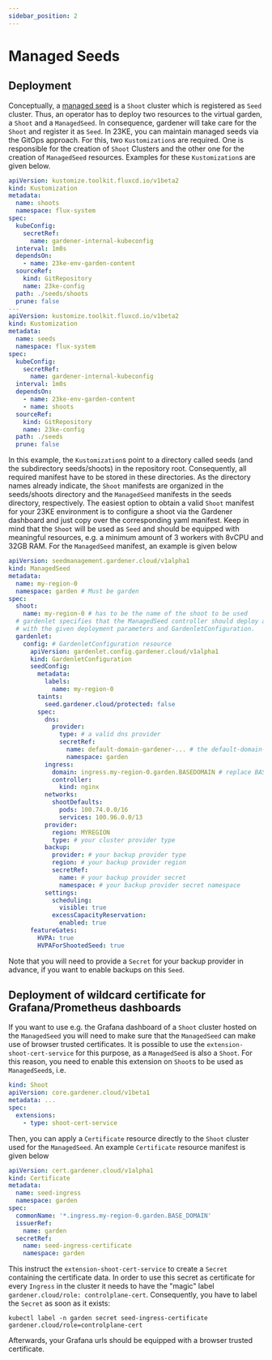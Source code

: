 ```yaml
---
sidebar_position: 2
---
```


# Managed Seeds

## Deployment

Conceptually, a [managed seed](https://gardener.cloud/docs/gardener/usage/managed_seed/) is a `Shoot` cluster which is registered as `Seed` cluster. Thus, an operator has to deploy two resources to the virtual garden, a `Shoot` and a `ManagedSeed`. In consequence, gardener will take care for the `Shoot` and register it as `Seed`.
In 23KE, you can maintain managed seeds via the GitOps approach. For this, two `Kustomization`s are required. One is responsible for the creation of `Shoot` Clusters and the other one for the creation of `ManagedSeed` resources. Examples for these `Kustomization`s are given below.

```yaml
apiVersion: kustomize.toolkit.fluxcd.io/v1beta2
kind: Kustomization
metadata:
  name: shoots
  namespace: flux-system
spec:
  kubeConfig:
	secretRef:
	  name: gardener-internal-kubeconfig
  interval: 1m0s
  dependsOn:
	- name: 23ke-env-garden-content
  sourceRef:
	kind: GitRepository
	name: 23ke-config
  path: ./seeds/shoots
  prune: false
---
apiVersion: kustomize.toolkit.fluxcd.io/v1beta2
kind: Kustomization
metadata:
  name: seeds
  namespace: flux-system
spec:
  kubeConfig:
	secretRef:
	  name: gardener-internal-kubeconfig
  interval: 1m0s
  dependsOn:
	- name: 23ke-env-garden-content
	- name: shoots
  sourceRef:
	kind: GitRepository
	name: 23ke-config
  path: ./seeds
  prune: false
```

In this example, the `Kustomization`s point to a directory called seeds (and the subdirectory seeds/shoots) in the repository root. Consequently, all required manifest have to be stored in these directories. As the directory names already indicate, the `Shoot` manifests are organized in the seeds/shoots directory and the `ManagedSeed` manifests in the seeds directory, respectively. The easiest option to obtain a valid `Shoot` manifest for your 23KE environment is to configure a shoot via the Gardener dashboard and just copy over the corresponding yaml manifest. Keep in mind that the `Shoot` will be used as `Seed` and should be equipped with meaningful resources, e.g. a minimum amount of 3 workers with 8vCPU and 32GB RAM.
For the `ManagedSeed` manifest, an example is given below

```yaml
apiVersion: seedmanagement.gardener.cloud/v1alpha1
kind: ManagedSeed
metadata:
  name: my-region-0
  namespace: garden # Must be garden
spec:
  shoot:
	name: my-region-0 # has to be the name of the shoot to be used
  # gardenlet specifies that the ManagedSeed controller should deploy a gardenlet into the cluster
  # with the given deployment parameters and GardenletConfiguration.
  gardenlet:
	config: # GardenletConfiguration resource
	  apiVersion: gardenlet.config.gardener.cloud/v1alpha1
	  kind: GardenletConfiguration
	  seedConfig:
		metadata:
		  labels:
			name: my-region-0
		taints:
		  seed.gardener.cloud/protected: false
		spec:
		  dns:
			provider:
			  type: # a valid dns provider
			  secretRef:
				name: default-domain-gardener-... # the default-domain-secret of your environment
				namespace: garden
		  ingress:
			domain: ingress.my-region-0.garden.BASEDOMAIN # replace BASEDOMAIN with your domain
			controller:
			  kind: nginx
		  networks:
			shootDefaults:
			  pods: 100.74.0.0/16
			  services: 100.96.0.0/13
		  provider:
			region: MYREGION
			type: # your cluster provider type
		  backup:
			provider: # your backup provider type
			region: # your backup provider region
			secretRef:
			  name: # your backup provider secret
			  namespace: # your backup provider secret namespace
		  settings:
			scheduling:
			  visible: true
			excessCapacityReservation:
			  enabled: true
	  featureGates:
		HVPA: true
		HVPAForShootedSeed: true
```

Note that you will need to provide a `Secret` for your backup provider in advance, if you want to enable backups on this `Seed`.

## Deployment of wildcard certificate for Grafana/Prometheus dashboards

If you want to use e.g. the Grafana dashboard of a `Shoot` cluster hosted on the `ManagedSeed` you will need to make sure that the `ManagedSeed` can make use of browser trusted certificates. It is possible to use the `extension-shoot-cert-service` for this purpose, as a `ManagedSeed` is also a `Shoot`. For this reason, you need to enable this extension on `Shoot`s to be used as `ManagedSeed`s, i.e.

```yaml
kind: Shoot
apiVersion: core.gardener.cloud/v1beta1
metadata: ...
spec:
  extensions:
    - type: shoot-cert-service
```

Then, you can apply a `Certificate` resource directly to the `Shoot` cluster used for the `ManagedSeed`. An example `Certificate` resource manifest is given below

```yaml
apiVersion: cert.gardener.cloud/v1alpha1
kind: Certificate
metadata:
  name: seed-ingress
  namespace: garden
spec:
  commonName: '*.ingress.my-region-0.garden.BASE_DOMAIN'
  issuerRef:
	name: garden
  secretRef:
	name: seed-ingress-certificate
	namespace: garden
```

This instruct the `extension-shoot-cert-service` to create a `Secret` containing the certificate data. In order to use this secret as certificate for every `Ingress` in the cluster it needs to have the "magic" label `gardener.cloud/role: controlplane-cert`. Consequently, you have to label the `Secret` as soon as it exists:

```
kubectl label -n garden secret seed-ingress-certificate gardener.cloud/role=controlplane-cert
```

Afterwards, your Grafana urls should be equipped with a browser trusted certificate.
